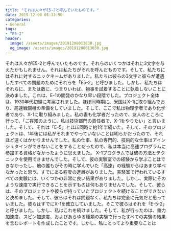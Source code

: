 ```yaml
---
title: "それは人々がE5-2と呼んでいたものです。"
date: 2019-12-08 01:33:50
categories:
- General
tags:
- "E5-2"
header:
  image: /assets/images/20191208013030.jpg
  og_image: /assets/images/20191208013030.jpg
---
```


それは人々がE5-2と呼んでいたものです。それらのいくつかはそれに3文字を与えたかもしれません。それは私たちがそれを呼んだものです。そして、私たちにはそれに対するニックネームがありました。私たちは彼らの3文字と彼らが遭遇したすべての問題のためにそれらを「E5-2」と呼びました。しかし、私たちはそれらに、または数に、つまりいわば、物事を試着することに執着しないことに決めました。これは、E-1の開発のかなり早い段階でした。プロジェクト全体は、1930年代初頭に考案されました。ほぼ同時期に、米国はX-1に取り組んでおり、高速戦闘機の準備をしていました。そして、ここで私は物理学者であり化学者であり、X-1に取り組みました。私の妻も化学者だったので、友人のところに行って、「ご存知のように、私は技術部門の責任者で、X-1をやりたい」と言いました。そして、それは「E-5」とほぼ同時に約1年半続いた。そして、そのプロジェクトは、1年後には私がそれまでやっていないことは明らかだったので、それほど遠くはかかりませんでした。私の仕事、私の専門的、技術的な仕事はアインシュタインができないことをすることだったので、私は本当に高速プログラムに参加する資格がなかったように思えました。 X-1プログラムでは彼の方法とテクニックを使用できませんでした。そして、彼の実験室での経験から学ぶことはできなかったし、他の誰もがその時に学んでいた「高速」の経験からはあまり学べなかったと思う。すでにある程度の進展がありました。実験室で行われているすべての実験には、いくつかの非常に良い結果がありました。しかし、実際にそのような速度で実行できることを示すものは何もありませんでした。そして、彼らは、そのプロジェクトや彼らが持っていたプロジェクトを続けることができないと決めました。そして、彼らはそれは問題なく、私たちは完全に元気だと思っていました。彼らはすでにX-1を確立していました。そこで彼らはそれを「E-5-2」と呼びました。しかし、私はこれを続けました。そして、私が行ったのは、重力加速度、スピン加速度、およびあらゆる種類の実験で行ったすべての実験の結果を含むレポートを作成したことです。しかし、私にとってより重要なことは
